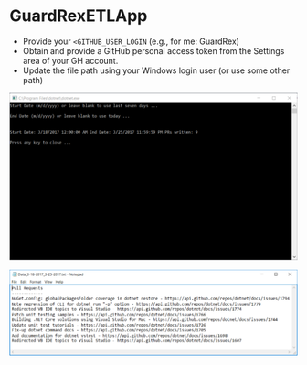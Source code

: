 # GuardRexETLApp

* Provide your `<GITHUB_USER_LOGIN` (e.g., for me: GuardRex)
* Obtain and provide a GitHub personal access token from the Settings area of your GH account.
* Update the file path using your Windows login user (or use some other path)

![screenshot1](https://raw.githubusercontent.com/GuardRex/GuardRexETLApp/master/screenshot1.png)

![screenshot2](https://raw.githubusercontent.com/GuardRex/GuardRexETLApp/master/screenshot2.png)


